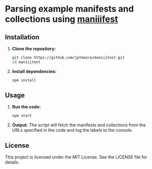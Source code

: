 # Parsing example manifests and collections using [maniiifest](https://github.com/jptmoore/maniiifest)

## Installation

1. **Clone the repository:**
    ```sh
    git clone https://github.com/jptmoore/maniiitest.git
    cd maniiitest
    ```

2. **Install dependencies:**
    ```sh
    npm install
    ```

## Usage

1. **Run the code:**
    ```sh
    npm start
    ```

2. **Output:**
    The script will fetch the manifests and collections from the URLs specified in the code and log the labels to the console.


## License

This project is licensed under the MIT License. See the LICENSE file for details.